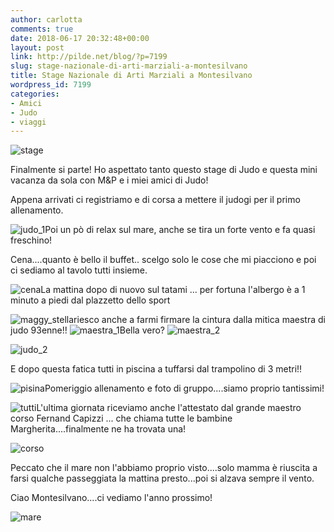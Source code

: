 ```yaml
---
author: carlotta
comments: true
date: 2018-06-17 20:32:48+00:00
layout: post
link: http://pilde.net/blog/?p=7199
slug: stage-nazionale-di-arti-marziali-a-montesilvano
title: Stage Nazionale di Arti Marziali a Montesilvano
wordpress_id: 7199
categories:
- Amici
- Judo
- viaggi
---
```


![stage](http://pilde.net/blog/wp-content/uploads/2018/06/stage.png)

Finalmente si parte! Ho aspettato tanto questo stage di Judo e questa mini vacanza da sola con M&P e i miei amici di Judo!

Appena arrivati ci registriamo e di corsa a mettere il judogi per il primo allenamento.

![judo_1](http://pilde.net/blog/wp-content/uploads/2018/06/judo_1.jpg)Poi un pò di relax sul mare, anche se tira un forte vento e fa quasi freschino!

Cena....quanto è bello il buffet.. scelgo solo le cose che mi piacciono e poi ci sediamo al tavolo tutti insieme.

![cena](http://pilde.net/blog/wp-content/uploads/2018/06/cena.jpg)La mattina dopo di nuovo sul tatami ... per fortuna l'albergo è a 1 minuto a piedi dal plazzetto dello sport

![maggy_stella](http://pilde.net/blog/wp-content/uploads/2018/06/maggy_stella.jpg)riesco anche a farmi firmare la cintura dalla mitica maestra di judo 93enne!! ![maestra_1](http://pilde.net/blog/wp-content/uploads/2018/06/maestra_1.jpg)Bella vero? ![maestra_2](http://pilde.net/blog/wp-content/uploads/2018/06/maestra_2.jpg)

![judo_2](http://pilde.net/blog/wp-content/uploads/2018/06/judo_2.jpg)

E dopo questa fatica tutti in piscina a tuffarsi dal trampolino di 3 metri!!

![pisina](http://pilde.net/blog/wp-content/uploads/2018/06/pisina.jpg)Pomeriggio allenamento e foto di gruppo....siamo proprio tantissimi!

![tutti](http://pilde.net/blog/wp-content/uploads/2018/06/tutti.jpg)L'ultima giornata riceviamo anche l'attestato dal grande maestro corso Fernand Capizzi ... che chiama tutte le bambine Margherita....finalmente ne ha trovata una!

![corso](http://pilde.net/blog/wp-content/uploads/2018/06/corso.jpg)

Peccato che il mare non l'abbiamo proprio visto....solo mamma è riuscita a farsi qualche passeggiata la mattina presto...poi si alzava sempre il vento.

Ciao Montesilvano....ci vediamo l'anno prossimo!

![mare](http://pilde.net/blog/wp-content/uploads/2018/06/mare.jpg)
